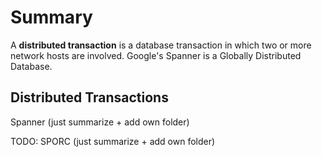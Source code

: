 # Summary
A **distributed transaction** is a database transaction in which two or more network hosts are involved. Google's Spanner is a Globally Distributed Database.

## Distributed Transactions	
Spanner (just summarize + add own folder)

TODO: SPORC (just summarize + add own folder)